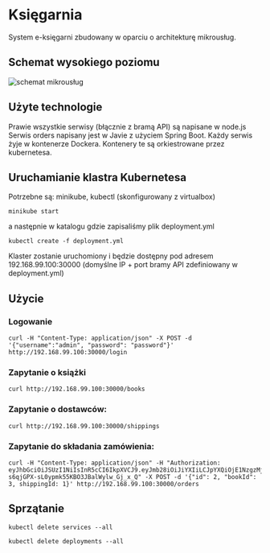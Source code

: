 # Księgarnia

System e-księgarni zbudowany w oparciu o architekturę mikrousług.

## Schemat wysokiego poziomu
![schemat mikrousług](https://i.ibb.co/TK8nzbf/Untitled-Diagram.png)

## Użyte technologie
Prawie wszystkie serwisy (błącznie z bramą API) są napisane w node.js
Serwis orders napisany jest w Javie z użyciem Spring Boot.
Każdy serwis żyje w kontenerze Dockera. Kontenery te są orkiestrowane przez kubernetesa.

## Uruchamianie klastra Kubernetesa
Potrzebne są: minikube, kubectl (skonfigurowany z virtualbox)

```
minikube start
```

a następnie w katalogu gdzie zapisaliśmy plik deployment.yml

```
kubectl create -f deployment.yml
```

Klaster zostanie uruchomiony i będzie dostępny pod adresem 192.168.99.100:30000
(domyślne IP + port bramy API zdefiniowany w deployment.yml)

## Użycie


### Logowanie
```
curl -H "Content-Type: application/json" -X POST -d '{"username":"admin", "password": "password"}' http://192.168.99.100:30000/login
```

### Zapytanie o książki

```
curl http://192.168.99.100:30000/books
```

### Zapytanie o dostawców:
```
curl http://192.168.99.100:30000/shippings
```

### Zapytanie do składania zamówienia:
```
curl -H "Content-Type: application/json" -H "Authorization: eyJhbGciOiJSUzI1NiIsInR5cCI6IkpXVCJ9.eyJmb28iOiJiYXIiLCJpYXQiOjE1NzgzMjc5ODIsImV4cCI6MTU3ODM3MTE4MiwiYXVkIjoiY3VzdG9tZXJzIiwiaXNzIjoiaWFtIiwic3ViIjoib3JkZXJzIn0.FapiR6u43F6dx9vC59i0T3Mvmcpps_g1WZMVArRjAZJZ1xaWi-s6qjGPX-sL0ypmk55KBO3JBalWylw_Gj_x_Q" -X POST -d '{"id": 2, "bookId": 3, shippingId: 1}' http://192.168.99.100:30000/orders
```

## Sprzątanie

```
kubectl delete services --all
```

```
kubectl delete deployments --all
```
